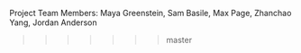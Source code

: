 Project Team Members: Maya Greenstein, Sam Basile, Max Page, Zhanchao Yang, Jordan Anderson
>>>>>>> master
